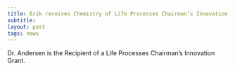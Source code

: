 ```yaml
---
title: Erik receives Chemistry of Life Processes Chairman’s Innovation Grant
subtitle: 
layout: post
tags: news
---
```

Dr. Andersen is the Recipient of a Life Processes Chairman’s Innovation Grant.